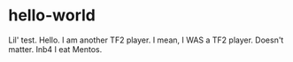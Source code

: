 # hello-world
Lil' test.
Hello. I am another TF2 player.
I mean, I WAS a TF2 player. Doesn't matter.
Inb4 I eat Mentos.
